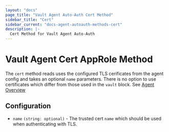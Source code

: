 ```yaml
---
layout: "docs"
page_title: "Vault Agent Auto-Auth Cert Method"
sidebar_title: "Cert"
sidebar_current: "docs-agent-autoauth-methods-cert"
description: |-
  Cert Method for Vault Agent Auto-Auth
---
```


# Vault Agent Cert AppRole Method

The `cert` method reads uses the configured TLS cerificates from the agent config
and takes an optional `name` parameters. There is no option to use certificates
which differ from those used in the `vault` block.
See [Agent Overview](https://vaultproject.io/docs/agent/index.html)

## Configuration

* `name` `(string: optional)` - The trusted cert `name` which should be used
  when authenticating with TLS.

